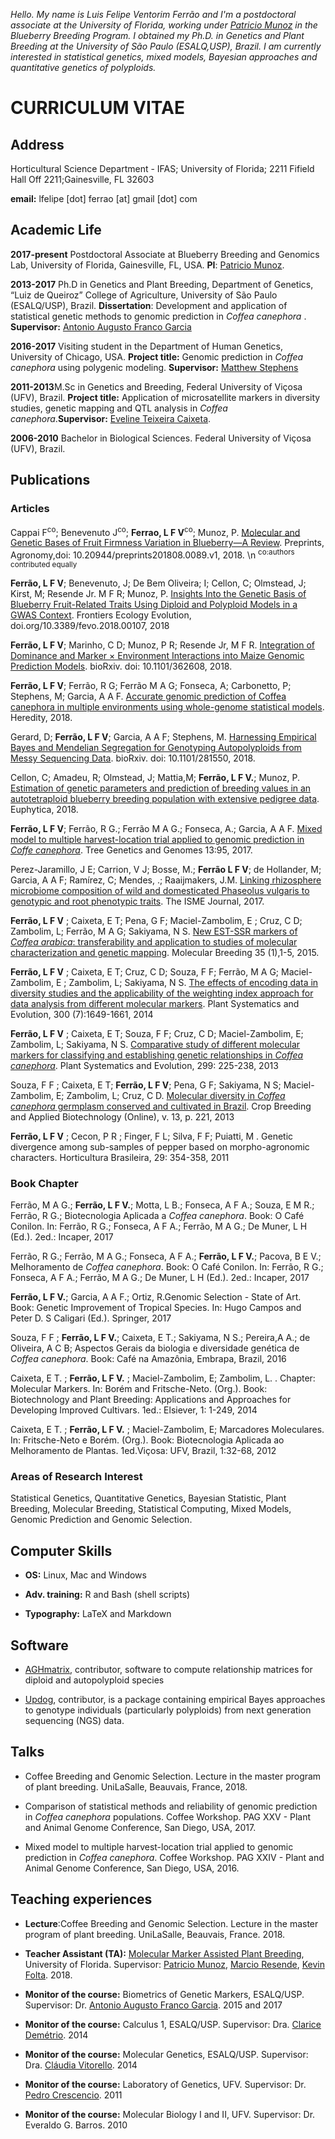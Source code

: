 *Hello. My name is Luis Felipe Ventorim Ferrão and I'm a postdoctoral associate at the University of Florida, working under [Patricio Munoz](https://www.blueberrybreeding.com/) in the Blueberry Breeding Program. I obtained my Ph.D. in Genetics and Plant Breeding at the University of São Paulo (ESALQ,USP), Brazil. I am currently interested in statistical genetics, mixed models, Bayesian approaches and quantitative genetics of polyploids.*

# CURRICULUM VITAE 

## Address
Horticultural Science Department - IFAS; University of Florida; 2211 Fifield Hall Off 2211;Gainesville, FL 32603

**email:** lfelipe [dot] ferrao [at] gmail [dot] com

## Academic Life
**2017-present** Postdoctoral Associate at Blueberry Breeding and Genomics Lab, University of Florida, Gainesville, FL, USA. **PI**: [Patricio Munoz](https://www.blueberrybreeding.com/).

**2013-2017** Ph.D in Genetics and Plant Breeding, Department of Genetics, “Luiz de Queiroz” College of Agriculture, University of São Paulo (ESALQ/USP), Brazil. **Dissertation**: Development and application of statistical genetic methods to genomic prediction in *Coffea canephora* . **Supervisor:** [Antonio Augusto Franco Garcia](http://augustogarcia.me/statgen-esalq/) 

**2016-2017** Visiting student in the Department of Human Genetics, University of Chicago, USA. **Project title:** Genomic prediction in *Coffea canephora* using polygenic modeling. **Supervisor:** [Matthew Stephens](http://stephenslab.uchicago.edu/)

**2011-2013**M.Sc in Genetics and Breeding, Federal University of Viçosa (UFV), Brazil. **Project title:** Application of microsatellite markers in diversity studies, genetic mapping and QTL analysis in *Coffea canephora*.**Supervisor:** [Eveline Teixeira Caixeta](https://www.embrapa.br/equipe/-/empregado/311744/eveline-teixeira-caixeta).

**2006-2010** Bachelor in Biological Sciences. Federal University of Viçosa (UFV), Brazil.

## Publications

### Articles

Cappai F<sup>co</sup>; Benevenuto J<sup>co</sup>; **Ferrao, L F V**<sup>co</sup>; Munoz, P. [Molecular and Genetic Bases of Fruit Firmness Variation in Blueberry—A Review](https://www.preprints.org/manuscript/201808.0089/v1). Preprints, Agronomy,doi: 10.20944/preprints201808.0089.v1, 2018. \n <sup>co:authors contributed equally</sup>

**Ferrão, L F V**; Benevenuto, J; De Bem Oliveira; I; Cellon, C; Olmstead, J; Kirst, M; Resende Jr. M F R; Munoz, P. [Insights Into the Genetic Basis of Blueberry Fruit-Related Traits Using Diploid and Polyploid Models in a GWAS Context](https://www.frontiersin.org/articles/10.3389/fevo.2018.00107/full?&utm_source=Email_to_authors_&utm_medium=Email&utm_content=T1_11.5e1_author&utm_campaign=Email_publication&field=&journalName=Frontiers_in_Ecology_and_Evolution&id=358906). Frontiers Ecology Evolution, doi.org/10.3389/fevo.2018.00107, 2018



**Ferrão, L F V**; Marinho, C D; Munoz, P R; Resende Jr, M F R. [Integration of Dominance and Marker × Environment  Interactions into Maize Genomic Prediction Models](https://www.biorxiv.org/content/early/2018/07/04/362608). bioRxiv. doi: 10.1101/362608, 2018.

**Ferrão, L F V**;  Ferrão, R G; Ferrão M A G; Fonseca, A; Carbonetto, P; Stephens, M; Garcia, A A F. [Accurate genomic prediction of Coffea canephora in multiple environments using whole-genome statistical models](https://www.nature.com/articles/s41437-018-0105-y). Heredity, 2018.

Gerard, D; **Ferrão, L F V**; Garcia, A A F; Stephens, M. [Harnessing Empirical Bayes and Mendelian Segregation for Genotyping Autopolyploids from Messy Sequencing Data](https://www.biorxiv.org/content/early/2018/03/16/281550). bioRxiv. doi: 10.1101/281550, 2018.

Cellon, C; Amadeu, R; Olmstead, J; Mattia,M; **Ferrão, L F V.**; Munoz, P. [Estimation of genetic parameters and prediction of breeding values in an autotetraploid blueberry breeding population with extensive pedigree data](https://link.springer.com/article/10.1007/s10681-018-2165-8). Euphytica, 2018.

**Ferrão, L F V**; Ferrão, R G.; Ferrão M A G.; Fonseca, A.; Garcia, A A F. [Mixed model to multiple harvest-location trial applied to genomic prediction in *Coffe canephora*](https://link.springer.com/article/10.1007/s11295-017-1171-7). Tree Genetics and Genomes 13:95, 2017.

Perez-Jaramillo, J E; Carrion, V J; Bosse, M.; **Ferrão L F V**;  de Hollander, M; Garcia, A A F; Ramírez, C; Mendes, .;  Raaijmakers, J.M. [Linking rhizosphere microbiome composition of wild and domesticated Phaseolus vulgaris to genotypic and root phenotypic traits](https://www.nature.com/articles/ismej201785). The ISME Journal, 2017.

**Ferrão, L F V** ; Caixeta, E T; Pena, G F; Maciel-Zambolim, E ; Cruz, C D;  Zambolim, L; Ferrão, M A G;  Sakiyama, N S. [New EST-SSR markers of *Coffea arabica*: transferability and application to studies of molecular characterization and genetic mapping](https://link.springer.com/article/10.1007/s11032-015-0247-z). Molecular Breeding 35 (1),1-5, 2015.

**Ferrão, L F V** ; Caixeta, E T; Cruz, C D; Souza, F F; Ferrão, M A G; Maciel-Zambolim, E ; Zambolim, L; Sakiyama, N S. [The effects of encoding data in diversity studies and the applicability of the weighting index approach for data analysis from different molecular markers](https://link.springer.com/article/10.1007/s00606-014-0990-3). Plant Systematics and Evolution, 300 (7):1649-1661, 2014

**Ferrão, L F V** ; Caixeta, E T; Souza, F F; Cruz, C D; Maciel-Zambolim, E; Zambolim, L; Sakiyama, N S. [Comparative study of different molecular markers for classifying and establishing genetic relationships in *Coffea canephora*](https://link.springer.com/article/10.1007/s00606-012-0717-2). Plant Systematics and Evolution, 299: 225-238, 2013

Souza, F F ; Caixeta, E T; **Ferrão, L F V**; Pena, G F; Sakiyama, N S; Maciel-Zambolim, E; Zambolim, L; Cruz, C D. [Molecular diversity in *Coffea canephora* germplasm conserved and cultivated in Brazil](http://www.scielo.br/scielo.php?script=sci_arttext&pid=S1984-70332013000400001). Crop Breeding and Applied Biotechnology (Online), v. 13, p. 221, 2013

**Ferrão, L F V** ; Cecon, P R ; Finger, F L; Silva, F F; Puiatti, M . Genetic divergence among sub-samples of pepper based on morpho-agronomic characters. Horticultura Brasileira, 29: 354-358, 2011


### Book Chapter

Ferrão, M A G.; **Ferrão, L F V.**; Motta, L B.; Fonseca, A F A.; Souza, E M R.; Ferrão, R G.; Biotecnologia Aplicada a *Coffea canephora*. Book: O Café Conilon. In: Ferrão, R G.; Fonseca, A F A.; Ferrão, M A G.; De Muner, L H (Ed.). 2ed.: Incaper, 2017

Ferrão, R G.; Ferrão, M A G.; Fonseca, A F A.; **Ferrão, L F V.**; Pacova, B E V.; Melhoramento de *Coffea canephora*. Book: O Café Conilon. In: Ferrão, R G.; Fonseca, A F A.; Ferrão, M A G.; De Muner, L H (Ed.). 2ed.: Incaper, 2017

**Ferrão, L F V.**; Garcia, A A F.; Ortiz, R.Genomic Selection - State of Art. Book: Genetic Improvement of Tropical Species. In: Hugo Campos and Peter D. S Caligari (Ed.).  Springer, 2017

Souza, F F ; **Ferrão, L F V.**; Caixeta, E T.; Sakiyama, N S.; Pereira,A A.; de Oliveira, A C B; Aspectos Gerais da biologia e diversidade genética de *Coffea canephora*. Book: Café na Amazônia, Embrapa, Brazil, 2016

Caixeta, E T. ; **Ferrão, L F V.** ; Maciel-Zambolim, E; Zambolim, L. . Chapter: Molecular Markers. In: Borém and Fritsche-Neto. (Org.). Book: Biotechnology and Plant Breeding: Applications and Approaches for Developing Improved Cultivars. 1ed.: Elsiever, 1: 1-249, 2014

Caixeta, E T. ; **Ferrão, L F V.** ; Maciel-Zambolim, E; Marcadores Moleculares. In: Fritsche-Neto e Borém. (Org.).  Book: Biotecnologia Aplicada ao Melhoramento de Plantas. 1ed.Viçosa: UFV, Brazil,  1:32-68, 2012

### Areas of Research Interest
Statistical Genetics, Quantitative Genetics, Bayesian Statistic, Plant Breeding, Molecular Breeding, Statistical Computing, Mixed Models, Genomic Prediction and Genomic Selection. 

## Computer Skills

- **OS:** Linux, Mac and Windows

- **Adv. training:** R and Bash (shell scripts) 

- **Typography:** LaTeX and Markdown 


## Software

- [AGHmatrix](https://github.com/prmunoz/AGHmatrix), contributor, software to compute relationship matrices for diploid and autopolyploid species

- [Updog](https://github.com/dcgerard/updog), contributor,  is a package containing empirical Bayes approaches to genotype individuals (particularly polyploids) from next generation sequencing (NGS) data.

## Talks

- Coffee Breeding and Genomic Selection. Lecture in the master program of plant breeding. UniLaSalle, Beauvais, France, 2018.

- Comparison of statistical methods and reliability of genomic prediction in *Coffea canephora* populations. Coffee Workshop. PAG XXV - Plant and Animal Genome Conference, San Diego, USA, 2017.

- Mixed model to multiple harvest-location trial applied to genomic prediction in *Coffea canephora*. Coffee Workshop. PAG XXIV - Plant and Animal Genome Conference, San Diego, USA, 2016.

## Teaching experiences

- **Lecture**:Coffee Breeding and Genomic Selection. Lecture in the master program of plant breeding. UniLaSalle, Beauvais, France. 2018.
 
- **Teacher Assistant (TA):** [Molecular Marker Assisted Plant Breeding](https://hos6236.github.io/), University of Florida. Supervisor: [Patricio Munoz](https://scholar.google.com/citations?user=e7GRRWYAAAAJ&hl=en), [Marcio Resende](https://scholar.google.com/citations?user=dgLyeFoAAAAJ&hl=en), [Kevin Folta](https://scholar.google.com/citations?user=kIh3BRwAAAAJ&hl=en). 2018.

- **Monitor of the course:** Biometrics of Genetic Markers, ESALQ/USP. Supervisor: Dr. [Antonio Augusto Franco Garcia](https://scholar.google.com/citations?user=xLd8lNoAAAAJ&hl=en). 2015 and 2017

- **Monitor of the course:** Calculus 1, ESALQ/USP. Supervisor: Dra. [Clarice Demétrio](https://scholar.google.com/citations?user=2WmcAr4AAAAJ&hl=en#d=gs_md_cita-d&p=&u=%2Fcitations%3Fview_op%3Dview_citation%26hl%3Den%26user%3D2WmcAr4AAAAJ%26citation_for_view%3D2WmcAr4AAAAJ%3Au5HHmVD_uO8C%26tzom%3D240). 2014

- **Monitor of the course:** Molecular Genetics, ESALQ/USP. Supervisor: Dra. [Cláudia Vitorello](https://scholar.google.com/citations?user=wM2yIrYAAAAJ&hl=en). 2014

- **Monitor of the course:** Laboratory of Genetics, UFV. Supervisor: Dr. [Pedro Crescencio](https://scholar.google.com.br/citations?user=LksdyM8AAAAJ&hl=pt-BR). 2011

- **Monitor of the course:** Molecular Biology I and II, UFV. Supervisor: Dr. Everaldo G. Barros. 2010
